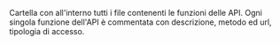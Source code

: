 Cartella con all'interno tutti i file contenenti le funzioni delle API.
Ogni singola funzione dell'API è commentata con descrizione, metodo ed url, tipologia di accesso.